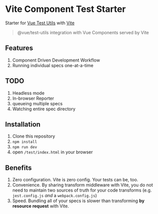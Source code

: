 # Vite Component Test Starter

Starter for [Vue Test Utils](https://github.com/vuejs/vue-test-utils-next) with [Vite](https://github.com/vuejs/vite)

> @vue/test-utils integration with Vue Components served by Vite

## Features
1. Component Driven Development Workflow
2. Running individual specs one-at-a-time

## TODO
1. Headless mode
1. In-browser Reporter
1. queueing multiple specs
1. Watching entire spec directory

## Installation

1. Clone this repository
2. `npm install`
3. `npm run dev`
4.  open `/test/index.html` in your browser

## Benefits

1. Zero configuration. Vite is zero config. Your tests can be, too.
1. Convenience. By sharing transform middleware with Vite, you do not need to maintain two sources of truth for your code transforms (e.g. `jest.config.js` _and_ a `webpack.config.js`)
1. Speed. Bundling all of your specs is slower than transforming **by resource request** with Vite. 
